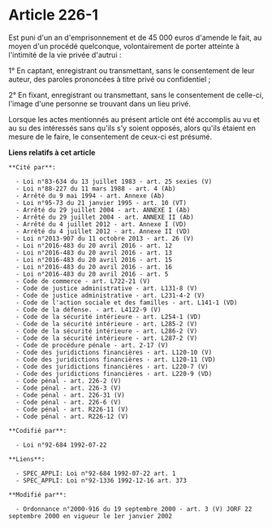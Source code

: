 # Article 226-1

Est puni d'un an d'emprisonnement et de 45 000 euros d'amende le fait, au moyen d'un procédé quelconque, volontairement de
porter atteinte à l'intimité de la vie privée d'autrui :

1° En captant, enregistrant ou transmettant, sans le consentement de leur auteur, des paroles prononcées à titre privé ou
confidentiel ;

2° En fixant, enregistrant ou transmettant, sans le consentement de celle-ci, l'image d'une personne se trouvant dans un lieu
privé.

Lorsque les actes mentionnés au présent article ont été accomplis au vu et au su des intéressés sans qu'ils s'y soient
opposés, alors qu'ils étaient en mesure de le faire, le consentement de ceux-ci est présumé.

**Liens relatifs à cet article**

	**Cité par**:

	  - Loi n°83-634 du 13 juillet 1983 - art. 25 sexies (V)
	  - Loi n°88-227 du 11 mars 1988 - art. 4 (Ab)
	  - Arrêté du 9 mai 1994 - art. Annexe (Ab)
	  - Loi n°95-73 du 21 janvier 1995 - art. 10 (VT)
	  - Arrêté du 29 juillet 2004 - art. ANNEXE I (Ab)
	  - Arrêté du 29 juillet 2004 - art. ANNEXE II (Ab)
	  - Arrêté du 4 juillet 2012 - art. Annexe I (VD)
	  - Arrêté du 4 juillet 2012 - art. Annexe II (VD)
	  - Loi n°2013-907 du 11 octobre 2013 - art. 26 (V)
	  - Loi n°2016-483 du 20 avril 2016 - art. 12
	  - Loi n°2016-483 du 20 avril 2016 - art. 13
	  - Loi n°2016-483 du 20 avril 2016 - art. 15
	  - Loi n°2016-483 du 20 avril 2016 - art. 16
	  - Loi n°2016-483 du 20 avril 2016 - art. 5
	  - Code de commerce - art. L722-21 (V)
	  - Code de justice administrative - art. L131-8 (V)
	  - Code de justice administrative - art. L231-4-2 (V)
	  - Code de l'action sociale et des familles - art. L141-1 (VD)
	  - Code de la défense. - art. L4122-9 (V)
	  - Code de la sécurité intérieure - art. L254-1 (VD)
	  - Code de la sécurité intérieure - art. L285-2 (V)
	  - Code de la sécurité intérieure - art. L286-2 (V)
	  - Code de la sécurité intérieure - art. L287-2 (V)
	  - Code de procédure pénale - art. 2-17 (V)
	  - Code des juridictions financières - art. L120-10 (V)
	  - Code des juridictions financières - art. L120-11 (VD)
	  - Code des juridictions financières - art. L220-7 (V)
	  - Code des juridictions financières - art. L220-9 (VD)
	  - Code pénal - art. 226-2 (V)
	  - Code pénal - art. 226-3 (V)
	  - Code pénal - art. 226-31 (V)
	  - Code pénal - art. 226-6 (V)
	  - Code pénal - art. R226-11 (V)
	  - Code pénal - art. R226-12 (V)

	**Codifié par**:

	  - Loi n°92-684 1992-07-22

	**Liens**:

	  - SPEC_APPLI: Loi n°92-684 1992-07-22 art. 1
	  - SPEC_APPLI: Loi n°92-1336 1992-12-16 art. 373

	**Modifié par**:

	  - Ordonnance n°2000-916 du 19 septembre 2000 - art. 3 (V) JORF 22 septembre 2000 en vigueur le 1er janvier 2002
